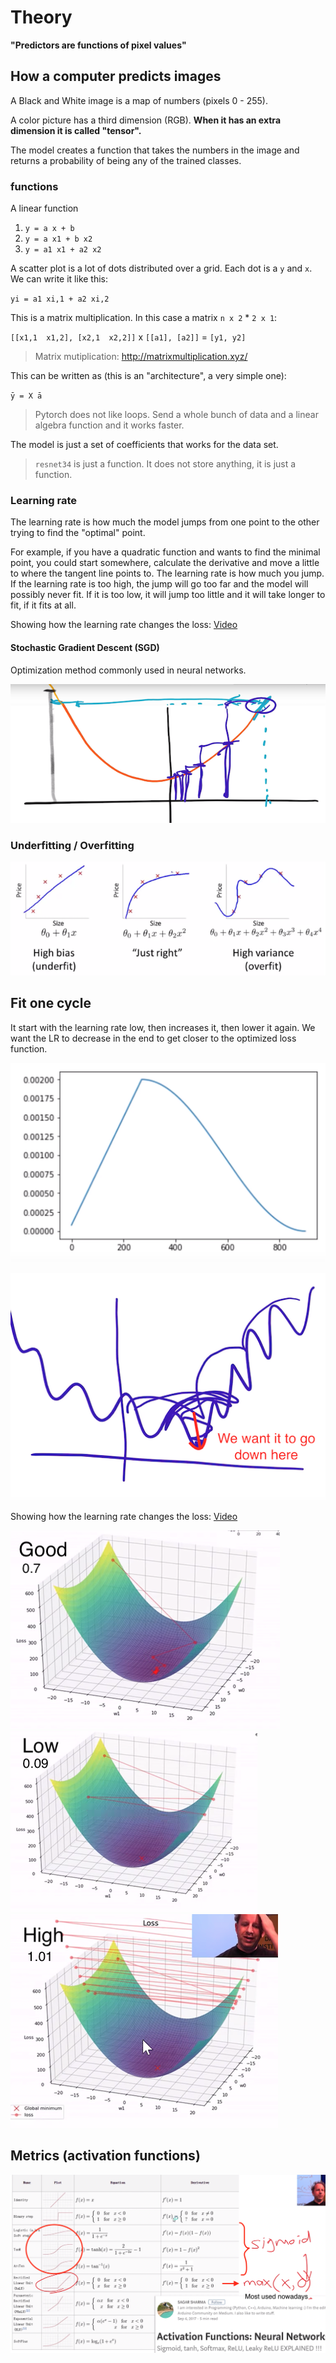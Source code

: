 # Theory

**"Predictors are functions of pixel values"**

## How a computer predicts images

A Black and White image is a map of numbers (pixels 0 - 255).

A color picture has a third dimension (RGB). **When it has an extra dimension it is called "tensor".**

The model creates a function that takes the numbers in the image and returns a probability of being any of the trained classes.

### functions

A linear function 

1. `y = a x + b`
2. `y = a x1 + b x2`
3. `y = a1 x1 + a2 x2`
   
A scatter plot is a lot of dots distributed over a grid.
Each dot is a `y` and `x`. We can write it like this:

`yi = a1 xi,1 + a2 xi,2`

This is a matrix multiplication.
In this case a matrix `n x 2` * `2 x 1`: 

`[[x1,1  x1,2], [x2,1  x2,2]]` x `[[a1], [a2]]` = `[y1, y2]`

> Matrix mutiplication: http://matrixmultiplication.xyz/

This can be written as (this is an "architecture", a very simple one):

`ȳ = X ā`

> Pytorch does not like loops. Send a whole bunch of data and a linear algebra function and it works faster.

The model is just a set of coefficients that works for the data set.

> `resnet34` is just a function. It does not store anything, it is just a function.

### Learning rate

The learning rate is how much the model jumps from one point to the other trying to find the "optimal" point.

For example, if you have a quadratic function and wants to find the minimal point, you could start somewhere, calculate the derivative and move a little to where the tangent line points to. The learning rate is how much you jump. If the learning rate is too high, the jump will go too far and the model will possibly never fit. If it is too low, it will jump too little and it will take longer to fit, if it fits at all.

Showing how the learning rate changes the loss: [Video](https://youtu.be/MpZxV6DVsmM?t=4736)

#### Stochastic Gradient Descent (SGD)

Optimization method commonly used in neural networks.

![Learning rate plot](./img/shared/learning_rate_plot.png)

### Underfitting / Overfitting

![Uderfitting and overfitting](./img/Theory/under_overfitting.png)

## Fit one cycle

It start with the learning rate low, then increases it, then lower it again. We want the LR to decrease in the end to get closer to the optimized loss function.

![Fit one cycle](./img/Theory/fit_one_cycle.png)

![Decrease Learning Rate](./img/Theory/lr_decrease.png)

Showing how the learning rate changes the loss: [Video](https://youtu.be/MpZxV6DVsmM?t=4736)

![Good LR](./img/Theory/good_lr.png)
![Low LR](./img/Theory/low_lr.png)
![High LR](./img/Theory/high_lr.png)

## Metrics (activation functions)

![Activation functions](./img/Theory/activation_functions.png)
